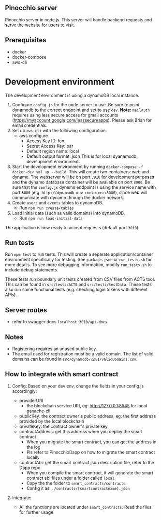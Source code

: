## Pinocchio server

Pinocchio server in node.js. This server will handle backend requests and serve the website for users to visit.

## Prerequisites

* docker
* docker-compose
* aws-cli

# Development environment

The development environment is using a dynamoDB local instance. 

1. Configure `config.js` for the node server to use. Be sure to point dynamodb to the correct endpoint and set to use `dev`. **Note:** `mailAuth` requires using less secure access for gmail accounts (https://myaccount.google.com/lesssecureapps). Please ask Brian for email credentials.
2. Set up `aws-cli` with the following configuration:
    - aws configure
        - Access Key ID: foo
        - Secret Access Key: bar
        - Default region name: local
        - Default output format: json
    This is for local dyanamodb development environment.
3. Start the development environment by running `docker-compose -f docker-dev.yml up --build`. This will create two containers: web and dynamo. The webserver will be on port `3010` for development purposes and the dynamo database container will be available on port `8000`. Be sure that the `config.js` dynamo endpoint is using the service name with port `8000` (e.g. `http://dynamodb-dev-container:8000`), since web will communicate with dynamo through the docker network.
4. Create `users` and `events` tables to dynamoDB.
    - Run `npm run create-tables`
5. Load initial data (such as valid domains) into dynamoDB.
    - Run `npm run load-initial-data`

The application is now ready to accept requests (default port `3010`).

## Run tests

Run `npm test` to run tests. This will create a separate application/container environment specifically for testing. See `package.json` or `run_tests.sh` for more details. To see more debugging information, modify `run_tests.sh` to include debug statements.

These tests run boundary unit tests created from CSV files from ACTS tool. This can be found in `src/tests/ACTS` and `src/tests/testData`. These tests also run some functional tests (e.g. checking login tokens with different APIs).

## Server routes

* refer to swagger docs `localhost:3010/api-docs`

## Notes

* Registering requires an unused public key.
* The email used for registration must be a valid domain. The list of valid domains can be found in `src/dynamodb/csvs/validDomains.csv`.

## How to integrate with smart contract
1. Config: 
   Based on your dev env, change the fields in your config.js accordingly:
    * providerURI
        - the blockchain service URI, eg: http://127.0.0.1:8545 for local ganache-cli
    * publicKey: the contract owner's public address, eg: the first address provided
                 by the local blockchain
    * privateKey: the contract owner's private key
    * contractAddress: get this address when you deploy the smart contract
        - When you migrate the smart contract, you can get the address in the log
        - Pls refer to PinocchioDapp on how to migrate the smart contract locally
    * contractAbi: get the smart contract json description file, refer to the Dapp repo
        - When you compile the smart contract, it will generate the smart contract abi
        files under a folder called `local`
        - Copy the the folder to `smart_contracts/contracts`
        - Config it as: `./contracts/[smartcontractname].json`

2. Integrate:
    * All the functions are located under `smart_contracts`. Read the files for further usage.